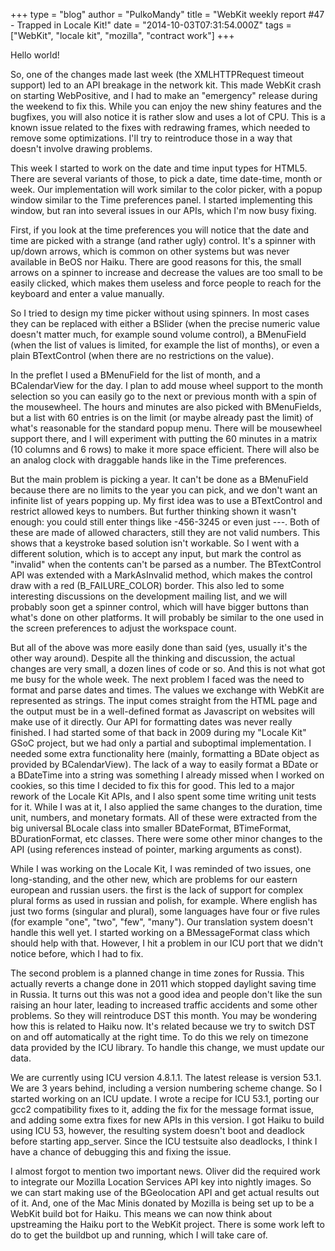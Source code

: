 +++
type = "blog"
author = "PulkoMandy"
title = "WebKit weekly report #47 - Trapped in Locale Kit!"
date = "2014-10-03T07:31:54.000Z"
tags = ["WebKit", "locale kit", "mozilla", "contract work"]
+++

Hello world!

So, one of the changes made last week (the XMLHTTPRequest timeout support) led to an API breakage in the network kit. This made WebKit crash on starting WebPositive, and I had to make an "emergency" release during the weekend to fix this. While you can enjoy the new shiny features and the bugfixes, you will also notice it is rather slow and uses a lot of CPU. This is a known issue related to the fixes with redrawing frames, which needed to remove some optimizations. I'll try to reintroduce those in a way that doesn't involve drawing problems.

<!--more-->

This week I started to work on the date and time input types for HTML5. There are several variants of those, to pick a date, time date-time, month or week. Our implementation will work similar to the color picker, with a popup window similar to the Time preferences panel. I started implementing this window, but ran into several issues in our APIs, which I'm now busy fixing.

First, if you look at the time preferences you will notice that the date and time are picked with a strange (and rather ugly) control. It's a spinner with up/down arrows, which is common on other systems but was never available in BeOS nor Haiku. There are good reasons for this, the small arrows on a spinner to increase and decrease the values are too small to be easily clicked, which makes them useless and force people to reach for the keyboard and enter a value manually.

So I tried to design my time picker without using spinners. In most cases they can be replaced with either a BSlider (when the precise numeric value doesn't matter much, for example sound volume control), a BMenuField (when the list of values is limited, for example the list of months), or even a plain BTextControl (when there are no restrictions on the value).

In the preflet I used a BMenuField for the list of month, and a BCalendarView for the day. I plan to add mouse wheel support to the month selection so you can easily go to the next or previous month with a spin of the mousewheel. The hours and minutes are also picked with BMenuFields, but a list with 60 entries is on the limit (or maybe already past the limit) of what's reasonable for the standard popup menu. There will be mousewheel support there, and I will experiment with putting the 60 minutes in a matrix (10 columns and 6 rows) to make it more space efficient. There will also be an analog clock with draggable hands like in the Time preferences.

But the main problem is picking a year. It can't be done as a BMenuField because there are no limits to the year you can pick, and we don't want an infinite list of years popping up. My first idea was to use a BTextControl and restrict allowed keys to numbers. But further thinking shown it wasn't enough: you could still enter things like -456-3245 or even just ---. Both of these are made of allowed characters, still they are not valid numbers. This shows that a keystroke based solution isn't workable. So I went with a different solution, which is to accept any input, but mark the control as "invalid" when the contents can't be parsed as a number. The BTextControl API was extended with a MarkAsInvalid method, which makes the control draw with a red (B_FAILURE_COLOR) border. This also led to some interesting discussions on the development mailing list, and we will probably soon get a spinner control, which will have bigger buttons than what's done on other platforms. It will probably be similar to the one used in the screen preferences to adjust the workspace count.

But all of the above was more easily done than said (yes, usually it's the other way around). Despite all the thinking and discussion, the actual changes are very small, a dozen lines of code or so. And this is not what got me busy for the whole week. The next problem I faced was the need to format and parse dates and times. The values we exchange with WebKit are represented as strings. The input comes straight from the HTML page and the output must be in a well-defined format as Javascript on websites will make use of it directly. Our API for formatting dates was never really finished. I had started some of that back in 2009 during my "Locale Kit" GSoC project, but we had only a partial and suboptimal implementation. I needed some extra functionality here (mainly, formatting a BDate object as provided by BCalendarView). The lack of a way to easily format a BDate or a BDateTime into a string was something I already missed when I worked on cookies, so this time I decided to fix this for good. This led to a major rework of the Locale Kit APIs, and I also spent some time writing unit tests for it. While I was at it, I also applied the same changes to the duration, time unit, numbers, and monetary formats. All of these were extracted from the big universal BLocale class into smaller BDateFormat, BTimeFormat, BDurationFormat, etc classes. There were some other minor changes to the API (using references instead of pointer, marking arguments as const).

While I was working on the Locale Kit, I was reminded of two issues, one long-standing, and the other new, which are problems for our eastern european and russian users. the first is the lack of support for complex plural forms as used in russian and polish, for example. Where english has just two forms (singular and plural), some languages have four or five rules (for example "one", "two", "few", "many"). Our translation system doesn't handle this well yet. I started working on a BMessageFormat class which should help with that. However, I hit a problem in our ICU port that we didn't notice before, which I had to fix.

The second problem is a planned change in time zones for Russia. This actually reverts a change done in 2011 which stopped daylight saving time in Russia. It turns out this was not a good idea and people don't like the sun raising an hour later, leading to increased traffic accidents and some other problems. So they will reintroduce DST this month. You may be wondering how this is related to Haiku now. It's related because we try to switch DST on and off automatically at the right time. To do this we rely on timezone data provided by the ICU library. To handle this change, we must update our data.

We are currently using ICU version 4.8.1.1. The latest release is version 53.1. We are 3 years behind, including a version numbering scheme change. So I started working on an ICU update. I wrote a recipe for ICU 53.1, porting our gcc2 compatibility fixes to it, adding the fix for the message format issue, and adding some extra fixes for new APIs in this version. I got Haiku to build using ICU 53, however, the resulting system doesn't boot and deadlock before starting app_server. Since the ICU testsuite also deadlocks, I think I have a chance of debugging this and fixing the issue.

I almost forgot to mention two important news. Oliver did the required work to integrate our Mozilla Location Services API key into nightly images. So we can start making use of the BGeolocation API and get actual results out of it. And, one of the Mac Minis donated by Mozilla is being set up to be a WebKit build bot for Haiku. This means we can now think about upstreaming the Haiku port to the WebKit project. There is some work left to do to get the buildbot up and running, which I will take care of.
